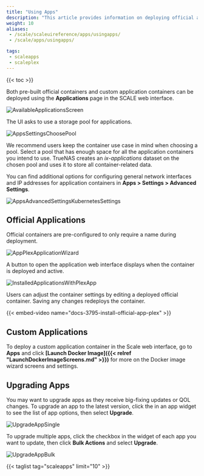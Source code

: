 ```yaml
---
title: "Using Apps"
description: "This article provides information on deploying official apps in TrueNAS SCALE."
weight: 10
aliases:
 - /scale/scaleuireference/apps/usingapps/
 - /scale/apps/usingapps/

tags:
 - scaleapps
 - scaleplex
---
```


{{< toc >}}

Both pre-built official containers and custom application containers can be deployed using the **Applications** page in the SCALE web interface.

![AvailableApplicationsScreen](/images/SCALE/22.02/AvailableApplicationsScreen.png "Apps Catalog")

The UI asks to use a storage pool for applications.

![AppsSettingsChoosePool](/images/SCALE/22.02/AppsSettingsChoosePool.png "Choosing a Pool for Apps")

We recommend users keep the container use case in mind when choosing a pool.
Select a pool that has enough space for all the application containers you intend to use.
TrueNAS creates an *ix-applications* dataset on the chosen pool and uses it to store all container-related data.

You can find additional options for configuring general network interfaces and IP addresses for application containers in **Apps > Settings > Advanced Settings**.

![AppsAdvancedSettingsKubernetesSettings](/images/SCALE/22.02/AppsAdvancedSettingsKubernetesSettings.png "Apps Advanced Settings")

## Official Applications

Official containers are pre-configured to only require a name during deployment.

![AppPlexApplicationWizard](/images/SCALE/22.02/AppPlexApplicationWizard.png "Plex App Wizard Application Name")

A button to open the application web interface displays when the container is deployed and active.

![InstalledApplicationsWithPlexApp](/images/SCALE/22.02/InstalledApplicationsWithPlexApp.png "Plex App: Active")

Users can adjust the container settings by editing a deployed official container.
Saving any changes redeploys the container.

{{< embed-video name="docs-3795-install-official-app-plex" >}}

## Custom Applications

To deploy a custom application container in the Scale web interface, go to **Apps** and click **[Launch Docker Image]({{< relref "LaunchDockerImageScreens.md" >}})** for more on the Docker image wizard screens and settings.

## Upgrading Apps

You may want to upgrade apps as they receive big-fixing updates or QOL changes. To upgrade an app to the latest version, click the <span class="iconify" data-icon="bi:dots-three-outline-vertical-fill"></span> in an app widget to see the list of app options, then select **<span class="iconify" data-icon="eva:diagonal-arrow-right-up-outline"></span> Upgrade**.

![UpgradeAppSingle](/images/SCALE/22.12/UpgradeAppSingle.png "Upgrade Single App")

To upgrade multiple apps, click the checkbox in the widget of each app you want to update, then click **Bulk Actions** and select **<span class="iconify" data-icon="ic:outline-update"></span> Upgrade**.

![UpgradeAppBulk](/images/SCALE/22.12/UpgradeAppBulk.png "Upgrade Bulk Apps")

{{< taglist tag="scaleapps" limit="10" >}}
